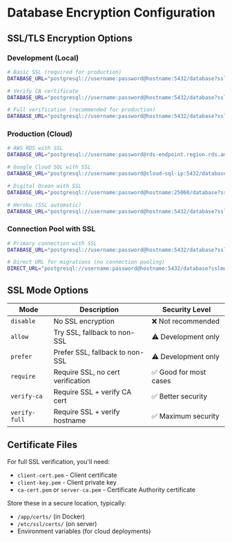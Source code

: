 # Database Encryption Configuration

## SSL/TLS Encryption Options

### Development (Local)
```bash
# Basic SSL (required for production)
DATABASE_URL="postgresql://username:password@hostname:5432/database?sslmode=require"

# Verify CA certificate
DATABASE_URL="postgresql://username:password@hostname:5432/database?sslmode=verify-ca&sslcert=client-cert.pem&sslkey=client-key.pem&sslrootcert=ca-cert.pem"

# Full verification (recommended for production)
DATABASE_URL="postgresql://username:password@hostname:5432/database?sslmode=verify-full&sslcert=client-cert.pem&sslkey=client-key.pem&sslrootcert=ca-cert.pem"
```

### Production (Cloud)
```bash
# AWS RDS with SSL
DATABASE_URL="postgresql://username:password@rds-endpoint.region.rds.amazonaws.com:5432/database?sslmode=require"

# Google Cloud SQL with SSL
DATABASE_URL="postgresql://username:password@cloud-sql-ip:5432/database?sslmode=require&sslcert=client-cert.pem&sslkey=client-key.pem&sslrootcert=server-ca.pem"

# Digital Ocean with SSL
DATABASE_URL="postgresql://username:password@hostname:25060/database?sslmode=require"

# Heroku (SSL automatic)
DATABASE_URL="postgresql://username:password@hostname:5432/database?sslmode=require"
```

### Connection Pool with SSL
```bash
# Primary connection with SSL
DATABASE_URL="postgresql://username:password@hostname:5432/database?sslmode=require&connection_limit=20&pool_timeout=10"

# Direct URL for migrations (no connection pooling)
DIRECT_URL="postgresql://username:password@hostname:5432/database?sslmode=require"
```

## SSL Mode Options

| Mode | Description | Security Level |
|------|-------------|----------------|
| `disable` | No SSL encryption | ❌ Not recommended |
| `allow` | Try SSL, fallback to non-SSL | ⚠️ Development only |
| `prefer` | Prefer SSL, fallback to non-SSL | ⚠️ Development only |
| `require` | Require SSL, no cert verification | ✅ Good for most cases |
| `verify-ca` | Require SSL + verify CA cert | ✅ Better security |
| `verify-full` | Require SSL + verify hostname | ✅ Maximum security |

## Certificate Files

For full SSL verification, you'll need:
- `client-cert.pem` - Client certificate
- `client-key.pem` - Client private key  
- `ca-cert.pem` or `server-ca.pem` - Certificate Authority certificate

Store these in a secure location, typically:
- `/app/certs/` (in Docker)
- `/etc/ssl/certs/` (on server)
- Environment variables (for cloud deployments)